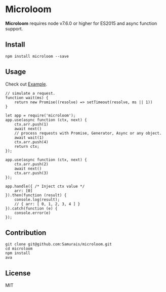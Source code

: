 # Microloom

**Microloom** requires node v7.6.0 or higher for ES2015 and async function support.

## Install
```
npm install microloom --save
```

## Usage
Check out [Example](https://github.com/Samurais/microloom/tree/master/test/test.js).

```
// simulate a request.
function wait(ms) {
    return new Promise((resolve) => setTimeout(resolve, ms || 1))
}

let app = require('microloom');
app.use(async function (ctx, next) {
    ctx.arr.push(1)
    await next()
    // process requests with Promise, Generator, Async or any object.
    await wait(1)
    ctx.arr.push(4)
    return ctx;
});

app.use(async function (ctx, next) {
    ctx.arr.push(2)
    await next()
    ctx.arr.push(3)
});

app.handle({ /* Inject ctx value */
    arr: [0]
}).then(function (result) {
    console.log(result);
    // { arr: [ 0, 1, 2, 3, 4 ] }
}).catch(function (e) {
    console.error(e)
});

```

## Contribution
```
git clone git@github.com:Samurais/microloom.git
cd microloom
npm install 
ava
```

## License 
MIT
